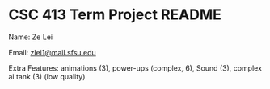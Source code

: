 # CSC 413 Term Project README

Name: Ze Lei

Email: zlei1@mail.sfsu.edu

Extra Features:
animations (3), 
power-ups (complex, 6), 
Sound (3),
complex ai tank (3) (low quality)
